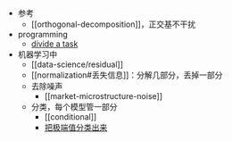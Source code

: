 - 参考
  - [[orthogonal-decomposition]]，正交基不干扰
- programming
  - [divide a task](https://www.geeksforgeeks.org/what-is-decomposition-computational-thinking/)
- 机器学习中
  - [[data-science/residual]]
  - [[normalization#丢失信息]]：分解几部分，丢掉一部分
  - 去除噪声
    - [[market-microstructure-noise]]
  - 分类，每个模型管一部分
    - [[conditional]]
    - [把极端值分类出来](https://zhuanlan.zhihu.com/p/465942651)